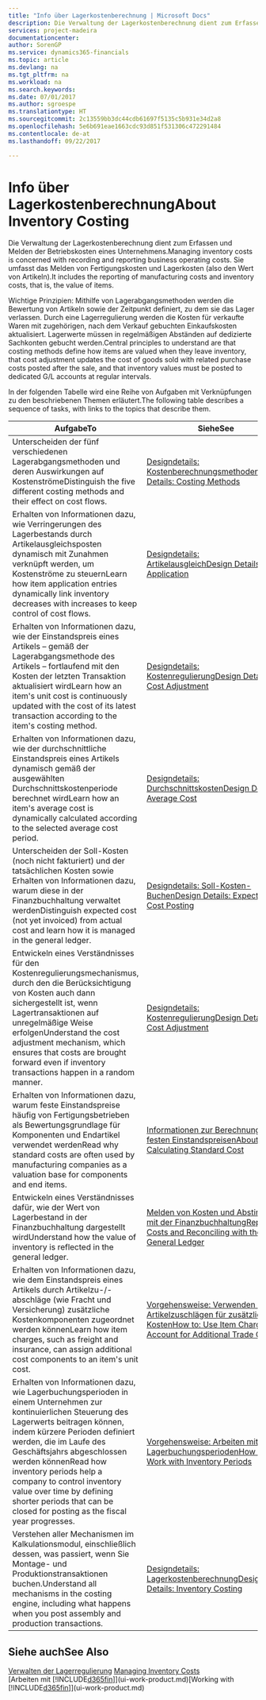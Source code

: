 ```yaml
---
title: "Info über Lagerkostenberechnung | Microsoft Docs"
description: Die Verwaltung der Lagerkostenberechnung dient zum Erfassen und Melden der Betriebskosten eines Unternehmens. Sie umfasst das Melden von Fertigungskosten und Lagerkosten (also den Wert von Artikeln).
services: project-madeira
documentationcenter: 
author: SorenGP
ms.service: dynamics365-financials
ms.topic: article
ms.devlang: na
ms.tgt_pltfrm: na
ms.workload: na
ms.search.keywords: 
ms.date: 07/01/2017
ms.author: sgroespe
ms.translationtype: HT
ms.sourcegitcommit: 2c13559bb3dc44cdb61697f5135c5b931e34d2a8
ms.openlocfilehash: 5e6b691eae1663cdc93d851f531306c472291484
ms.contentlocale: de-at
ms.lasthandoff: 09/22/2017

---
```

# <a name="about-inventory-costing"></a><span data-ttu-id="61ec4-104">Info über Lagerkostenberechnung</span><span class="sxs-lookup"><span data-stu-id="61ec4-104">About Inventory Costing</span></span>
<span data-ttu-id="61ec4-105">Die Verwaltung der Lagerkostenberechnung dient zum Erfassen und Melden der Betriebskosten eines Unternehmens.</span><span class="sxs-lookup"><span data-stu-id="61ec4-105">Managing inventory costs is concerned with recording and reporting business operating costs.</span></span> <span data-ttu-id="61ec4-106">Sie umfasst das Melden von Fertigungskosten und Lagerkosten (also den Wert von Artikeln).</span><span class="sxs-lookup"><span data-stu-id="61ec4-106">It includes the reporting of manufacturing costs and inventory costs, that is, the value of items.</span></span>  

 <span data-ttu-id="61ec4-107">Wichtige Prinzipien: Mithilfe von Lagerabgangsmethoden werden die Bewertung von Artikeln sowie der Zeitpunkt definiert, zu dem sie das Lager verlassen. Durch eine Lagerregulierung werden die Kosten für verkaufte Waren mit zugehörigen, nach dem Verkauf gebuchten Einkaufskosten aktualisiert. Lagerwerte müssen in regelmäßigen Abständen auf dedizierte Sachkonten gebucht werden.</span><span class="sxs-lookup"><span data-stu-id="61ec4-107">Central principles to understand are that costing methods define how items are valued when they leave inventory, that cost adjustment updates the cost of goods sold with related purchase costs posted after the sale, and that inventory values must be posted to dedicated G/L accounts at regular intervals.</span></span>  

 <span data-ttu-id="61ec4-108">In der folgenden Tabelle wird eine Reihe von Aufgaben mit Verknüpfungen zu den beschriebenen Themen erläutert.</span><span class="sxs-lookup"><span data-stu-id="61ec4-108">The following table describes a sequence of tasks, with links to the topics that describe them.</span></span>   

|<span data-ttu-id="61ec4-109">**Aufgabe**</span><span class="sxs-lookup"><span data-stu-id="61ec4-109">**To**</span></span>|<span data-ttu-id="61ec4-110">**Siehe**</span><span class="sxs-lookup"><span data-stu-id="61ec4-110">**See**</span></span>|  
|------------|-------------|  
|<span data-ttu-id="61ec4-111">Unterscheiden der fünf verschiedenen Lagerabgangsmethoden und deren Auswirkungen auf Kostenströme</span><span class="sxs-lookup"><span data-stu-id="61ec4-111">Distinguish the five different costing methods and their effect on cost flows.</span></span>|[<span data-ttu-id="61ec4-112">Designdetails: Kostenberechnungsmethoden</span><span class="sxs-lookup"><span data-stu-id="61ec4-112">Design Details: Costing Methods</span></span>](design-details-costing-methods.md)|  
|<span data-ttu-id="61ec4-113">Erhalten von Informationen dazu, wie Verringerungen des Lagerbestands durch Artikelausgleichsposten dynamisch mit Zunahmen verknüpft werden, um Kostenströme zu steuern</span><span class="sxs-lookup"><span data-stu-id="61ec4-113">Learn how item application entries dynamically link inventory decreases with increases to keep control of cost flows.</span></span>|[<span data-ttu-id="61ec4-114">Designdetails: Artikelausgleich</span><span class="sxs-lookup"><span data-stu-id="61ec4-114">Design Details: Item Application</span></span>](design-details-item-application.md)|  
|<span data-ttu-id="61ec4-115">Erhalten von Informationen dazu, wie der Einstandspreis eines Artikels – gemäß der Lagerabgangsmethode des Artikels – fortlaufend mit den Kosten der letzten Transaktion aktualisiert wird</span><span class="sxs-lookup"><span data-stu-id="61ec4-115">Learn how an item's unit cost is continuously updated with the cost of its latest transaction according to the item's costing method.</span></span>|[<span data-ttu-id="61ec4-116">Designdetails: Kostenregulierung</span><span class="sxs-lookup"><span data-stu-id="61ec4-116">Design Details: Cost Adjustment</span></span>](design-details-cost-adjustment.md)|  
|<span data-ttu-id="61ec4-117">Erhalten von Informationen dazu, wie der durchschnittliche Einstandspreis eines Artikels dynamisch gemäß der ausgewählten Durchschnittskostenperiode berechnet wird</span><span class="sxs-lookup"><span data-stu-id="61ec4-117">Learn how an item's average cost is dynamically calculated according to the selected average cost period.</span></span>|[<span data-ttu-id="61ec4-118">Designdetails: Durchschnittskosten</span><span class="sxs-lookup"><span data-stu-id="61ec4-118">Design Details: Average Cost</span></span>](design-details-average-cost.md)|  
|<span data-ttu-id="61ec4-119">Unterscheiden der Soll-Kosten (noch nicht fakturiert) und der tatsächlichen Kosten sowie Erhalten von Informationen dazu, warum diese in der Finanzbuchhaltung verwaltet werden</span><span class="sxs-lookup"><span data-stu-id="61ec4-119">Distinguish expected cost (not yet invoiced) from actual cost and learn how it is managed in the general ledger.</span></span>|[<span data-ttu-id="61ec4-120">Designdetails: Soll-Kosten-Buchen</span><span class="sxs-lookup"><span data-stu-id="61ec4-120">Design Details: Expected Cost Posting</span></span>](design-details-expected-cost-posting.md)|  
|<span data-ttu-id="61ec4-121">Entwickeln eines Verständnisses für den Kostenregulierungsmechanismus, durch den die Berücksichtigung von Kosten auch dann sichergestellt ist, wenn Lagertransaktionen auf unregelmäßige Weise erfolgen</span><span class="sxs-lookup"><span data-stu-id="61ec4-121">Understand the cost adjustment mechanism, which ensures that costs are brought forward even if inventory transactions happen in a random manner.</span></span>|[<span data-ttu-id="61ec4-122">Designdetails: Kostenregulierung</span><span class="sxs-lookup"><span data-stu-id="61ec4-122">Design Details: Cost Adjustment</span></span>](design-details-cost-adjustment.md)|  
|<span data-ttu-id="61ec4-123">Erhalten von Informationen dazu, warum feste Einstandspreise häufig von Fertigungsbetrieben als Bewertungsgrundlage für Komponenten und Endartikel verwendet werden</span><span class="sxs-lookup"><span data-stu-id="61ec4-123">Read why standard costs are often used by manufacturing companies as a valuation base for components and end items.</span></span>|[<span data-ttu-id="61ec4-124">Informationen zur Berechnung von festen Einstandspreisen</span><span class="sxs-lookup"><span data-stu-id="61ec4-124">About Calculating Standard Cost</span></span>](finance-about-calculating-standard-cost.md)|  
|<span data-ttu-id="61ec4-125">Entwickeln eines Verständnisses dafür, wie der Wert von Lagerbestand in der Finanzbuchhaltung dargestellt wird</span><span class="sxs-lookup"><span data-stu-id="61ec4-125">Understand how the value of inventory is reflected in the general ledger.</span></span>|[<span data-ttu-id="61ec4-126">Melden von Kosten und Abstimmen mit der Finanzbuchhaltung</span><span class="sxs-lookup"><span data-stu-id="61ec4-126">Reporting Costs and Reconciling with the General Ledger</span></span>](finance-report-costs-and-reconcile-with-the-general-ledger.md)|  
|<span data-ttu-id="61ec4-127">Erhalten von Informationen dazu, wie dem Einstandspreis eines Artikels durch Artikelzu-/-abschläge (wie Fracht und Versicherung) zusätzliche Kostenkomponenten zugeordnet werden können</span><span class="sxs-lookup"><span data-stu-id="61ec4-127">Learn how item charges, such as freight and insurance, can assign additional cost components to an item's unit cost.</span></span>|[<span data-ttu-id="61ec4-128">Vorgehensweise: Verwenden von Artikelzuschlägen für zusätzliche Kosten</span><span class="sxs-lookup"><span data-stu-id="61ec4-128">How to: Use Item Charges to Account for Additional Trade Costs</span></span>](payables-how-assign-item-charges.md)|  
|<span data-ttu-id="61ec4-129">Erhalten von Informationen dazu, wie Lagerbuchungsperioden in einem Unternehmen zur kontinuierlichen Steuerung des Lagerwerts beitragen können, indem kürzere Perioden definiert werden, die im Laufe des Geschäftsjahrs abgeschlossen werden können</span><span class="sxs-lookup"><span data-stu-id="61ec4-129">Read how inventory periods help a company to control inventory value over time by defining shorter periods that can be closed for posting as the fiscal year progresses.</span></span>|[<span data-ttu-id="61ec4-130">Vorgehensweise: Arbeiten mit Lagerbuchungsperioden</span><span class="sxs-lookup"><span data-stu-id="61ec4-130">How to: Work with Inventory Periods</span></span>](finance-how-to-work-with-inventory-periods.md)|  
|<span data-ttu-id="61ec4-131">Verstehen aller Mechanismen im Kalkulationsmodul, einschließlich dessen, was passiert, wenn Sie Montage- und Produktionstransaktionen buchen.</span><span class="sxs-lookup"><span data-stu-id="61ec4-131">Understand all mechanisms in the costing engine, including what happens when you post assembly and production transactions.</span></span>|[<span data-ttu-id="61ec4-132">Designdetails: Lagerkostenberechnung</span><span class="sxs-lookup"><span data-stu-id="61ec4-132">Design Details: Inventory Costing</span></span>](design-details-inventory-costing.md)|

## <a name="see-also"></a><span data-ttu-id="61ec4-133">Siehe auch</span><span class="sxs-lookup"><span data-stu-id="61ec4-133">See Also</span></span>
<span data-ttu-id="61ec4-134">[Verwalten der Lagerregulierung](finance-manage-inventory-costs.md)  </span><span class="sxs-lookup"><span data-stu-id="61ec4-134">[Managing Inventory Costs](finance-manage-inventory-costs.md)  </span></span>  
<span data-ttu-id="61ec4-135">[Arbeiten mit [!INCLUDE[d365fin](includes/d365fin_md.md)]](ui-work-product.md)</span><span class="sxs-lookup"><span data-stu-id="61ec4-135">[Working with [!INCLUDE[d365fin](includes/d365fin_md.md)]](ui-work-product.md)</span></span>

